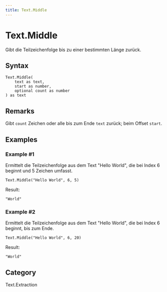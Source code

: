 ```yaml
---
title: Text.Middle
---
```


# Text.Middle


Gibt die Teilzeichenfolge bis zu einer bestimmten Länge zurück.


## Syntax

```powerquery
Text.Middle(
    text as text,
    start as number,
    optional count as number
) as text
```


## Remarks

Gibt <code>count</code> Zeichen oder alle bis zum Ende <code>text</code> zurück; beim Offset <code>start</code>.


## Examples

### Example #1 
Ermittelt die Teilzeichenfolge aus dem Text &#34;Hello World&#34;, die bei Index 6 beginnt und 5 Zeichen umfasst.
```powerquery
Text.Middle("Hello World", 6, 5)
```

Result: 
```powerquery
"World"
```


### Example #2 
Ermittelt die Teilzeichenfolge aus dem Text &#34;Hello World&#34;, die bei Index 6 beginnt, bis zum Ende.
```powerquery
Text.Middle("Hello World", 6, 20)
```

Result: 
```powerquery
"World"
```




## Category
Text.Extraction
